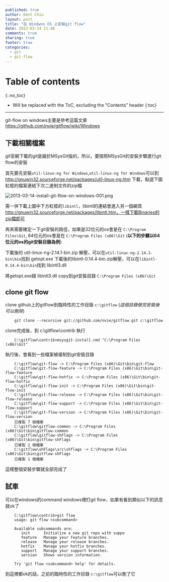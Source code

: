 ```yaml
---
published: true
author: Kent Chiu
layout: post
title: "在 Windwos OS 上安裝git flow"
date: 2013-03-14 21:48
comments: true
sharing: true
footer: true
categories: 
  - git
  - git-flow
---
```


# Table of contents
{:.no_toc}

* Will be replaced with the ToC, excluding the "Contents" header
{:toc}

----------------------------------------------------------------



git-flow on windows主要是參考這篇文章
https://github.com/nvie/gitflow/wiki/Windows

## 下載相關檔案

git官網下載的git是屬於MSysGit版的，所以，要按照MSysGit的安裝步驟進行git flow的安裝

首先要先安裝`util-linux-ng for Windows`,`util-linux-ng for Windows`可以到
http://gnuwin32.sourceforge.net/packages/util-linux-ng.htm 下載，點選下圖紅框的檔案連結下次二進制文件的zip檔

![2013-03-14-install-git-flow-on-windows-001.png][]

需一併下載上圖中下方紅框的`libintl`，libintl的連結會進入另一個網頁 http://gnuwin32.sourceforge.net/packages/libintl.htm，一樣下載Binaries的zip檔即可


再來需要確定一下git安裝的路徑，如果是32位元的os會是在 `C:\Program Files\Git`, 64位元的os會是在 `C:\Program Files (x86)\Git` (**以下的步驟以64位元的os的git安裝目錄為例**)


下載後的 util-linux-ng-2.14.1-bin.zip 解壓，可以在`util-linux-ng-2.14.1-bin\bin`找到 getopt.exe
下載後的libintl-0.14.4-bin.zip解壓，可以在`libintl-0.14.4-bin\bin`找到 libintl3.dll

將getopt.exe跟 libintl3.dll copy到git安裝目錄 `C:\Program Files (x86)\Git` 

## clone git flow

clone github上的gitflow到臨時性的工作目錄 `c:\gitflow` (*這個目錄做完安裝後可以刪除*)



```
	git clone --recursive git://github.com/nvie/gitflow.git c:\gitflow

```


clone完成後，到 c:\gitflow\contrib 執行



``` 
	C:\gitflow\contrib>msysgit-install.cmd "C:\Program Files (x86)\Git"

```

執行後，會看到一些檔案被複制到git安裝目錄


```
	C:\gitflow\git-flow -> C:\Program Files (x86)\Git\bin\git-flow
	C:\gitflow\git-flow-feature -> C:\Program Files (x86)\Git\bin\git-flow-feature
	C:\gitflow\git-flow-hotfix -> C:\Program Files (x86)\Git\bin\git-flow-hotfix
	C:\gitflow\git-flow-init -> C:\Program Files (x86)\Git\bin\git-flow-init
	C:\gitflow\git-flow-release -> C:\Program Files (x86)\Git\bin\git-flow-release
	C:\gitflow\git-flow-support -> C:\Program Files (x86)\Git\bin\git-flow-support
	C:\gitflow\git-flow-version -> C:\Program Files (x86)\Git\bin\git-flow-version
	已複製 7 個檔案
	C:\gitflow\gitflow-common -> C:\Program Files (x86)\Git\bin\gitflow-common
	C:\gitflow\gitflow-shFlags -> C:\Program Files (x86)\Git\bin\gitflow-shFlags
	已複製 2 個檔案
	C:\gitflow\shFlags\src\shflags -> C:\Program Files (x86)\Git\bin\gitflow-shFlags
	已複製 1 個檔案

```

這樣整個安裝步驟就全部完成了

## 試車

可以在windows的command  windows裡打git flow，如果有看到類似以下的訊息就ok了


```
	C:\gitflow\contrib>git flow
	usage: git flow <subcommand>
	
	Available subcommands are:
	   init      Initialize a new git repo with suppo
	   feature   Manage your feature branches.
	   release   Manage your release branches.
	   hotfix    Manage your hotfix branches.
	   support   Manage your support branches.
	   version   Shows version information.
	
	Try 'git flow <subcommand> help' for details.

```

到這裡都ok的話，之前的臨時性的工作目錄 `c:\gitflow`可以刪了它


[2013-03-14-install-git-flow-on-windows-001.png]: http://blog.kent-chiu.com/images/2013-03-14/2013-03-14-install-git-flow-on-windows-001.png
